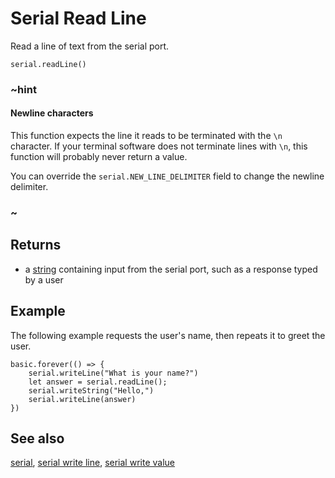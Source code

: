 # Serial Read Line

Read a line of text from the serial port.

```sig
serial.readLine()
```

### ~hint

#### Newline characters

This function expects the line it reads to be terminated with the `\n`
character. If your terminal software does not terminate lines with
`\n`, this function will probably never return a value.


You can override the ``serial.NEW_LINE_DELIMITER`` field to change the newline delimiter.

### ~

## Returns

* a [string](/types/string) containing input from the serial port, such as a response typed by a user

## Example

The following example requests the user's name, then repeats it to greet the user.

```blocks
basic.forever(() => {
    serial.writeLine("What is your name?")
    let answer = serial.readLine();
    serial.writeString("Hello,")
    serial.writeLine(answer)
})
```

## See also

[serial](/device/serial),
[serial write line](/reference/serial/write-line),
[serial write value](/reference/serial/write-value)
